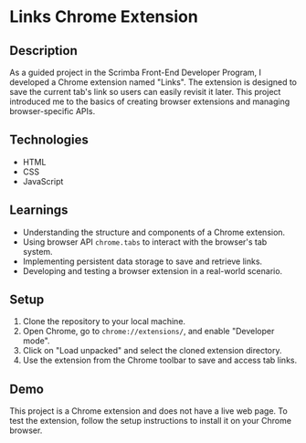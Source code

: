 # Links Chrome Extension

## Description
As a guided project in the Scrimba Front-End Developer Program, I developed a Chrome extension named "Links". The extension is designed to save the current tab's link so users can easily revisit it later. This project introduced me to the basics of creating browser extensions and managing browser-specific APIs.

## Technologies
- HTML
- CSS
- JavaScript

## Learnings
- Understanding the structure and components of a Chrome extension.
- Using browser API `chrome.tabs` to interact with the browser's tab system.
- Implementing persistent data storage to save and retrieve links.
- Developing and testing a browser extension in a real-world scenario.

## Setup
1. Clone the repository to your local machine.
2. Open Chrome, go to `chrome://extensions/`, and enable "Developer mode".
3. Click on "Load unpacked" and select the cloned extension directory.
4. Use the extension from the Chrome toolbar to save and access tab links.

## Demo
This project is a Chrome extension and does not have a live web page. To test the extension, follow the setup instructions to install it on your Chrome browser.

